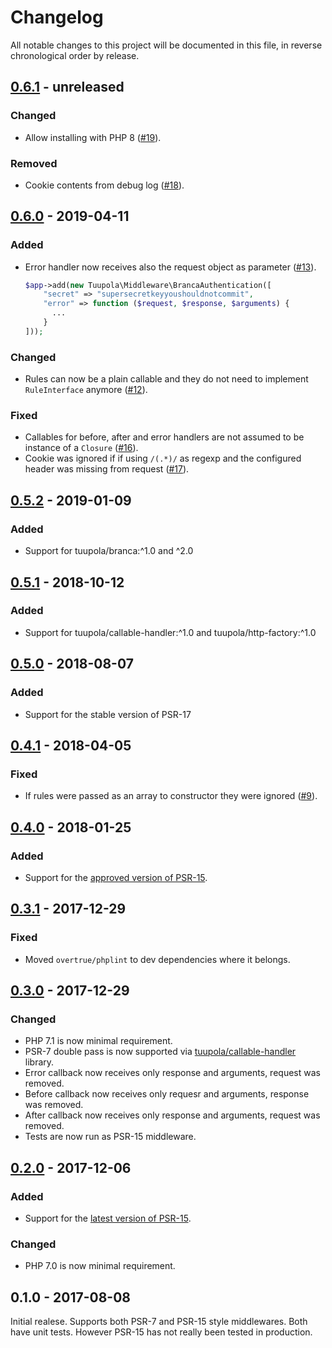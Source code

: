 # Changelog

All notable changes to this project will be documented in this file, in reverse chronological order by release.

## [0.6.1](https://github.com/tuupola/branca-middleware/compare/0.6.0...master) - unreleased
### Changed
- Allow installing with PHP 8 ([#19](https://github.com/tuupola/branca-middleware/pull/19)).

### Removed
- Cookie contents from debug log ([#18](https://github.com/tuupola/branca-middleware/pull/18)).

## [0.6.0](https://github.com/tuupola/branca-middleware/compare/0.5.2...0.6.0) - 2019-04-11
### Added
- Error handler now receives also the request object as parameter ([#13](https://github.com/tuupola/branca-middleware/pull/13)).
  ```php
  $app->add(new Tuupola\Middleware\BrancaAuthentication([
      "secret" => "supersecretkeyyoushouldnotcommit",
      "error" => function ($request, $response, $arguments) {
        ...
      }
  ]));
  ```

### Changed
- Rules can now be a plain callable and they do not need to implement `RuleInterface` anymore ([#12](https://github.com/tuupola/branca-middleware/pull/12)).

### Fixed
- Callables for before, after and error handlers are not assumed to be instance of a `Closure` ([#16](https://github.com/tuupola/branca-middleware/pull/16)).
- Cookie was ignored if if using `/(.*)/` as regexp and the configured header was missing from request ([#17](https://github.com/tuupola/branca-middleware/pull/17)).

## [0.5.2](https://github.com/tuupola/branca-middleware/compare/0.5.1...0.5.2) - 2019-01-09
### Added
- Support for tuupola/branca:^1.0 and ^2.0

## [0.5.1](https://github.com/tuupola/branca-middleware/compare/0.5.0...0.5.1) - 2018-10-12
### Added
- Support for tuupola/callable-handler:^1.0 and tuupola/http-factory:^1.0

## [0.5.0](https://github.com/tuupola/branca-middleware/compare/0.4.1...0.5.0) - 2018-08-07
### Added
- Support for the stable version of PSR-17

## [0.4.1](https://github.com/tuupola/branca-middleware/compare/0.3.0...0.4.1) - 2018-04-05
### Fixed
- If rules were passed as an array to constructor they were ignored ([#9](https://github.com/tuupola/branca-middleware/pull/9)).

## [0.4.0](https://github.com/tuupola/branca-middleware/compare/0.3.1...0.4.0) - 2018-01-25
### Added
- Support for the [approved version of PSR-15](https://github.com/php-fig/http-server-middleware).

## [0.3.1](https://github.com/tuupola/branca-middleware/compare/0.3.0...0.3.1) - 2017-12-29
### Fixed
- Moved `overtrue/phplint` to dev dependencies where it belongs.

## [0.3.0](https://github.com/tuupola/branca-middleware/compare/0.2.0...0.3.0) - 2017-12-29
### Changed
- PHP 7.1 is now minimal requirement.
- PSR-7 double pass is now supported via [tuupola/callable-handler](https://github.com/tuupola/callable-handler) library.
- Error callback now receives only response and arguments, request was removed.
- Before callback now receives only requesr and arguments, response was removed.
- After callback now receives only response and arguments, request was removed.
- Tests are now run as PSR-15 middleware.

## [0.2.0](https://github.com/tuupola/branca-middleware/compare/0.1.0...0.2.0) - 2017-12-06
### Added
- Support for the [latest version of PSR-15](https://github.com/http-interop/http-server-middleware).

### Changed
-  PHP 7.0 is now minimal requirement.

## 0.1.0 - 2017-08-08
Initial realese. Supports both PSR-7 and PSR-15 style middlewares. Both have unit tests. However PSR-15 has not really been tested in production.
